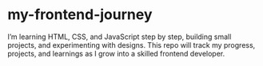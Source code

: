 # my-frontend-journey
I’m learning HTML, CSS, and JavaScript step by step, building small projects, and experimenting with designs.
This repo will track my progress, projects, and learnings as I grow into a skilled frontend developer.
